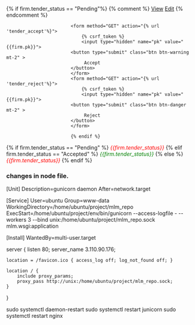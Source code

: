 {% if firm.tender_status == "Pending"%}
                            {% comment %} <a href="" class="btn btn-primary">View</a>
                            <a href="" class="btn btn-success mt-2">Edit</a> {% endcomment %}
                            
                            <form method="GET" action="{% url 'tender_accept'%}">
                                {% csrf_token %}
                                <input type="hidden" name="pk" value="{{firm.pk}}">
                            <button type="submit" class="btn btn-warning mt-2" >
                                 Accept
                            </button>
                            </form>
                            <form method="GET" action="{% url 'tender_reject'%}">
                                {% csrf_token %}
                                <input type="hidden" name="pk" value="{{firm.pk}}">
                            <button type="submit" class="btn btn-danger mt-2" >
                                 Reject
                            </button>
                            </form>
                           
                            {% endif %}

{% if firm.tender_status == "Pending" %}
                            <i class="fa fa-square-o" aria-hidden="true" style="color: red"> {{firm.tender_status}}</i>
                            {% elif firm.tender_status == "Accepted" %}
                            <i class="fa fa-check-square-o" aria-hidden="true" style="color: green;"> {{firm.tender_status}}</i>
                            {% else %}
                            <i class="fa fa-times" aria-hidden="true" style="color: red;"> {{firm.tender_status}}</i>
                            {% endif %}


### changes in node file.


[Unit]
Description=gunicorn daemon
After=network.target

[Service]
User=ubuntu
Group=www-data
WorkingDirectory=/home/ubuntu/project/mlm_repo
ExecStart=/home/ubuntu/project/env/bin/gunicorn --access-logfile - --workers 3 --bind unix:/home/ubuntu/project/mlm_repo.sock mlm.wsgi:application

[Install]
WantedBy=multi-user.target

server {
    listen 80;
    server_name 3.110.90.176;

    location = /favicon.ico { access_log off; log_not_found off; }

    location / {
        include proxy_params;
        proxy_pass http://unix:/home/ubuntu/project/mlm_repo.sock;
    }
}

sudo systemctl daemon-restart
sudo systemctl restart junicorn
sudo systemctl restart nginx